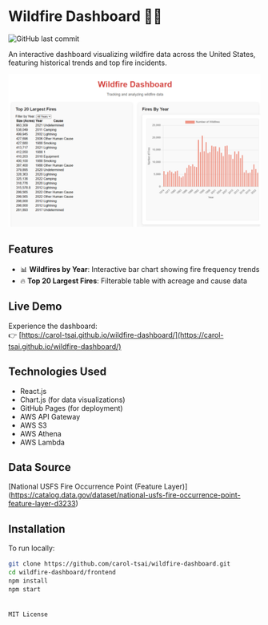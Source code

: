 # Wildfire Dashboard 🌲🔥

![GitHub last commit](https://img.shields.io/github/last-commit/carol-tsai/wildfire-dashboard)

An interactive dashboard visualizing wildfire data across the United States, featuring historical trends and top fire incidents.

![Dashboard Screenshot](./screenshot.png)  

## Features

- 📊 **Wildfires by Year**: Interactive bar chart showing fire frequency trends
- 🔥 **Top 20 Largest Fires**: Filterable table with acreage and cause data

## Live Demo

Experience the dashboard:  
👉 [https://carol-tsai.github.io/wildfire-dashboard/](https://carol-tsai.github.io/wildfire-dashboard/)

## Technologies Used

- React.js
- Chart.js (for data visualizations)
- GitHub Pages (for deployment)
- AWS API Gateway 
- AWS S3 
- AWS Athena 
- AWS Lambda 

## Data Source
[National USFS Fire Occurrence Point (Feature Layer)] (https://catalog.data.gov/dataset/national-usfs-fire-occurrence-point-feature-layer-d3233)

## Installation

To run locally:

```bash
git clone https://github.com/carol-tsai/wildfire-dashboard.git
cd wildfire-dashboard/frontend
npm install
npm start


MIT License
